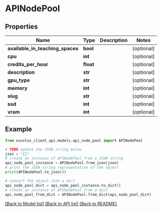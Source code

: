 # APINodePool


## Properties

Name | Type | Description | Notes
------------ | ------------- | ------------- | -------------
**available_in_teaching_spaces** | **bool** |  | [optional] 
**cpu** | **int** |  | [optional] 
**credits_per_hour** | **float** |  | [optional] 
**description** | **str** |  | [optional] 
**gpu_type** | **str** |  | [optional] 
**memory** | **int** |  | [optional] 
**slug** | **str** |  | [optional] 
**ssd** | **int** |  | [optional] 
**vram** | **int** |  | [optional] 

## Example

```python
from nuvolos_client_api.models.api_node_pool import APINodePool

# TODO update the JSON string below
json = "{}"
# create an instance of APINodePool from a JSON string
api_node_pool_instance = APINodePool.from_json(json)
# print the JSON string representation of the object
print(APINodePool.to_json())

# convert the object into a dict
api_node_pool_dict = api_node_pool_instance.to_dict()
# create an instance of APINodePool from a dict
api_node_pool_from_dict = APINodePool.from_dict(api_node_pool_dict)
```
[[Back to Model list]](../README.md#documentation-for-models) [[Back to API list]](../README.md#documentation-for-api-endpoints) [[Back to README]](../README.md)


